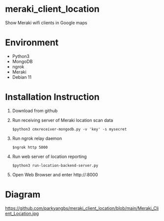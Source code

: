 # meraki_client_location
Show Meraki wifi clients in Google maps

# Environment
- Python3
- MongoDB
- ngrok
- Meraki
- Debian 11

# Installation Instruction
1) Download from github
2) Run receiving server of Meraki location scan data
   
       $python3 cmxreceiver-mongodb.py -v 'key' -s mysecret
3) Run ngrok relay daemon

       $ngrok http 5000
4) Run web server of location reporting

       $python3 run-location-backend-server.py
5) Open Web Browser and enter http://<web server IP>:8000

# Diagram
https://github.com/parkyangbs/meraki_client_location/blob/main/Meraki_Client_Location.jpg
